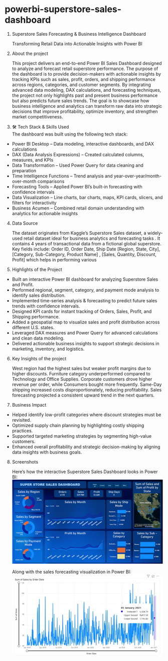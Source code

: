 # powerbi-superstore-sales-dashboard
1. Superstore Sales Forecasting & Business Intelligence Dashboard
   
   Transforming Retail Data into Actionable Insights with Power BI

2. About the project 

   This project delivers an end-to-end Power BI Sales Dashboard designed to analyze and forecast retail superstore performance. The purpose of the dashboard is        to provide decision-makers with actionable insights by tracking KPIs such as sales, profit, orders, and shipping performance across regions, categories, and        customer segments. By integrating advanced data modeling, DAX calculations, and forecasting techniques, the project not only highlights past and present            business performance but also predicts future sales trends. The goal is to showcase how business intelligence and analytics can transform raw data into
   strategic decisions that improve profitability, optimize inventory, and strengthen market competitiveness.


3. 🛠️ Tech Stack & Skills Used  
   The dashboard was built using the following tech stack:

- Power BI Desktop – Data modeling, interactive dashboards, and DAX calculations  
- DAX (Data Analysis Expressions) – Created calculated columns, measures, and KPIs  
- Data Transformation – Used Power Query for data cleaning and preparation  
- Time Intelligence Functions – Trend analysis and year-over-year/month-over-month comparisons  
- Forecasting Tools – Applied Power BI’s built-in forecasting with confidence intervals  
- Data Visualization – Line charts, bar charts, maps, KPI cards, slicers, and filters for interactivity  
- Business Acumen – Combined retail domain understanding with analytics for actionable insights  


4. Data Source

    The dataset originates from Kaggle’s Superstore Sales dataset, a widely-used retail dataset ideal for business analytics and forecasting tasks .
   It contains 4 years of transactional data from a fictional global superstore. Key fields include: Order ID, Order Date, Ship Date [Region, State, City],
   [Category, Sub-Category, Product Name] , [Sales, Quantity, Discount, Profit] which helps in performing various 


5. Highlights of the Project

- Built an interactive Power BI dashboard for analyzing Superstore Sales and Profit.  
- Performed regional, segment, category, and payment mode analysis to identify sales distribution.  
- Implemented time-series analysis & forecasting to predict future sales trends with confidence intervals.  
- Designed KPI cards for instant tracking of Orders, Sales, Profit, and Shipping performance.  
- Added a geospatial map to visualize sales and profit distribution across different U.S. states.  
- Leveraged DAX measures and Power Query for advanced calculations and clean data modeling.  
- Delivered actionable business insights to support strategic decisions in marketing, inventory, and logistics.  

6. Key Insights of the project 

      West region had the highest sales but weaker profit margins due to higher discounts.
      Furniture category underperformed compared to Technology and Office Supplies.
      Corporate customers drove higher revenue per order, while Consumers bought more frequently.
      Same-Day shipping increased costs disproportionately, reducing profitability.
      Sales forecasting projected a consistent upward trend in the next quarters.


7. Business Impact

- Helped identify low-profit categories where discount strategies must be revisited.  
- Optimized supply chain planning by highlighting costly shipping practices.  
- Supported targeted marketing strategies by segmenting high-value customers.  
- Enhanced overall profitability and strategic decision-making by aligning data insights with business goals.  

8. Screenshots

    Here’s how the interactive Superstore Sales Dashboard looks in Power BI:  
    ![Superstore Sales Dashboard](https://github.com/sinharitamvaraa/powerbi-superstore-sales-dashboard/raw/main/snapshot%20of%20sales%20dashboard%20.jpg)

    Along with the sales forecasting visualization in Power BI:  
    ![Sales Forecasting](https://github.com/sinharitamvaraa/powerbi-superstore-sales-dashboard/raw/main/snapshot%20of%20live%20sales%20forecast%20.jpg)

